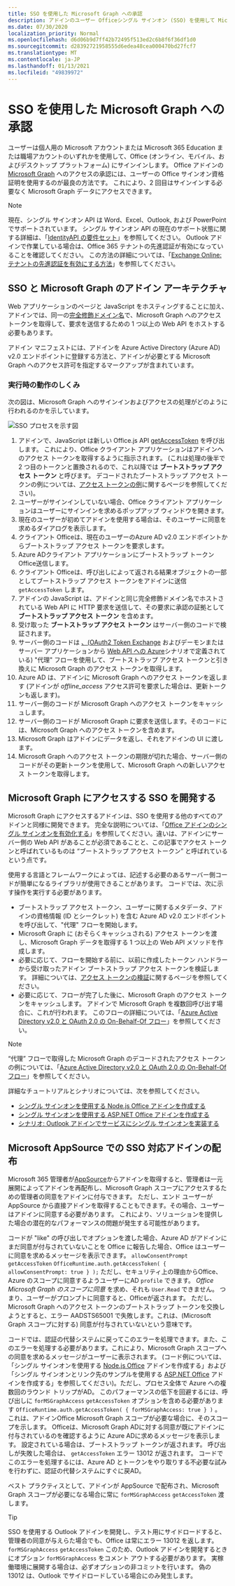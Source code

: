 ```yaml
---
title: SSO を使用した Microsoft Graph への承認
description: アドインのユーザー Officeシングル サインオン (SSO) を使用して Microsoft Graph からデータを取得する方法について説明します。
ms.date: 07/30/2020
localization_priority: Normal
ms.openlocfilehash: d6d06b9d7ff42b72495f513ed2c6b8f6f36df1d0
ms.sourcegitcommit: d28392721958555d6edea48cea000470bd27fcf7
ms.translationtype: MT
ms.contentlocale: ja-JP
ms.lasthandoff: 01/13/2021
ms.locfileid: "49839972"
---
```

# <a name="authorize-to-microsoft-graph-with-sso"></a>SSO を使用した Microsoft Graph への承認

ユーザーは個人用の Microsoft アカウントまたは Microsoft 365 Education または職場アカウントのいずれかを使用して、Office (オンライン、モバイル、およびデスクトップ プラットフォーム) にサインインします。 Office アドインの [Microsoft Graph](https://developer.microsoft.com/graph/docs) へのアクセスの承認には、ユーザーの Office サインオン資格証明を使用するのが最良の方法です。 これにより、2 回目はサインインする必要なく Microsoft Graph データにアクセスできます。

> [!NOTE]
> 現在、シングル サインオン API は Word、Excel、Outlook, および PowerPoint でサポートされています。 シングル サインオン API の現在のサポート状態に関する詳細は、「[IdentityAPI の要件セット](../reference/requirement-sets/identity-api-requirement-sets.md)」を参照してください。
> Outlook アドインで作業している場合は、Office 365 テナントの先進認証が有効になっていることを確認してください。 この方法の詳細については、「[Exchange Online: テナントの先進認証を有効にする方法](https://social.technet.microsoft.com/wiki/contents/articles/32711.exchange-online-how-to-enable-your-tenant-for-modern-authentication.aspx)」を参照してください。

## <a name="add-in-architecture-for-sso-and-microsoft-graph"></a>SSO と Microsoft Graph のアドイン アーキテクチャ

Web アプリケーションのページと JavaScript をホスティングすることに加え、アドインでは、同一の[完全修飾ドメイン名](/windows/desktop/DNS/f-gly#_dns_fully_qualified_domain_name_fqdn__gly)で、Microsoft Graph へのアクセス トークンを取得して、要求を送信するための 1 つ以上の Web API をホストする必要もあります。

アドイン マニフェストには、アドインを Azure Active Directory (Azure AD) v2.0 エンドポイントに登録する方法と、アドインが必要とする Microsoft Graph へのアクセス許可を指定するマークアップが含まれています。

### <a name="how-it-works-at-runtime"></a>実行時の動作のしくみ

次の図は、Microsoft Graph へのサインインおよびアクセスの処理がどのように行われるのかを示しています。

![SSO プロセスを示す図](../images/sso-access-to-microsoft-graph.png)

1. アドインで、JavaScript は新しい Office.js API [getAccessToken](/javascript/api/office-runtime/officeruntime.auth#getaccesstoken-options-) を呼び出します。 これにより、Office クライアント アプリケーションはアドインへのアクセス トークンを取得するように指示されます。 (これは処理の後半で 2 つ目のトークンと置換されるので、これ以降では **ブートストラップ アクセス トークン** と呼びます。 デコードされたブートストラップ アクセス トークンの例については、[アクセス トークンの例](sso-in-office-add-ins.md#example-access-token)に関するページを参照してください)。
2. ユーザーがサインインしていない場合、Office クライアント アプリケーションはユーザーにサインインを求めるポップアップ ウィンドウを開きます。
3. 現在のユーザーが初めてアドインを使用する場合は、そのユーザーに同意を求めるダイアログを表示します。
4. クライアント Officeは、現在のユーザーのAzure AD v2.0 エンドポイントからブートストラップ アクセス トークンを要求します。
5. Azure ADクライアント アプリケーションにブートストラップ トークンOffice送信します。
6. クライアント Officeは、呼び出しによって返される結果オブジェクトの一部としてブートストラップ アクセス トークンをアドインに送信 `getAccessToken` します。
7. アドインの JavaScript は、アドインと同じ完全修飾ドメイン名でホストされている Web API に HTTP 要求を送信して、その要求に承認の証拠として **ブートストラップ アクセス トークン** を含めます。
8. 受け取った **ブートストラップ アクセス トークン** はサーバー側のコードで検証されます。
9. サーバー側のコードは [、(OAuth2 Token Exchange](https://tools.ietf.org/html/draft-ietf-oauth-token-exchange-02) およびデーモンまたはサーバー アプリケーションから [Web API への Azure](/azure/active-directory/develop/active-directory-authentication-scenarios)シナリオで定義されている) "代理" フローを使用して、ブートストラップ アクセス トークンと引き換えに Microsoft Graph のアクセス トークンを取得します。
10. Azure AD は、アドインに Microsoft Graph へのアクセス トークンを返します (アドインが *offline_access* アクセス許可を要求した場合は、更新トークンも返します)。
11. サーバー側のコードが Microsoft Graph へのアクセス トークンをキャッシュします。
12. サーバー側のコードが Microsoft Graph に要求を送信します。そのコードには、Microsoft Graph へのアクセス トークンを含めます。
13. Microsoft Graph はアドインにデータを返し、それをアドインの UI に渡します。
14. Microsoft Graph へのアクセス トークンの期限が切れた場合、サーバー側のコードがその更新トークンを使用して、Microsoft Graph への新しいアクセス トークンを取得します。

## <a name="develop-an-sso-add-in-that-accesses-microsoft-graph"></a>Microsoft Graph にアクセスする SSO を開発する

Microsoft Graph にアクセスするアドインは、SSO を使用する他のすべてのアドインと同様に開発できます。 完全な説明については、「[Office アドインのシングル サインオンを有効化する](../develop/sso-in-office-add-ins.md)」を参照してください。違いは、アドインにサーバー側の Web API があることが必須であることと、この記事でアクセス トークンと呼ばれているものは “ブートストラップ アクセス トークン” と呼ばれているという点です。

使用する言語とフレームワークによっては、記述する必要のあるサーバー側コードが簡単になるライブラリが使用できることがあります。 コードでは、次に示す操作を実行する必要があります。

* ブートストラップ アクセス トークン、ユーザーに関するメタデータ、アドインの資格情報 (ID とシークレット) を含む Azure AD v2.0 エンドポイントを呼び出して、"代理" フローを開始します。
* Microsoft Graph に (おそらくキャッシュされる) アクセス トークンを渡し、Microsoft Graph データを取得する 1 つ以上の Web API メソッドを作成します。
* 必要に応じて、フローを開始する前に、以前に作成したトークン ハンドラーから受け取ったアドイン ブートストラップ アクセス トークンを検証します。 詳細については、[アクセス トークンの検証](sso-in-office-add-ins.md#validate-the-access-token)に関するページを参照してください。 
* 必要に応じて、フローが完了した後に、Microsoft Graph のアクセス トークンをキャッシュします。 アドインで Microsoft Graph を複数回呼び出す場合に、これが行われます。 このフローの詳細については、「[Azure Active Directory v2.0 と OAuth 2.0 の On-Behalf-Of フロー](/azure/active-directory/develop/active-directory-v2-protocols-oauth-on-behalf-of)」を参照してください。

> [!NOTE]
> “代理” フローで取得した Microsoft Graph のデコードされたアクセス トークンの例については、「[Azure Active Directory v2.0 と OAuth 2.0 の On-Behalf-Of フロー](/azure/active-directory/develop/active-directory-v2-protocols-oauth-on-behalf-of)」を参照してください。

詳細なチュートリアルとシナリオについては、次を参照してください。

* [シングル サインオンを使用する Node.js Office アドインを作成する](create-sso-office-add-ins-nodejs.md)
* [シングル サインオンを使用する ASP.NET Office アドインを作成する](create-sso-office-add-ins-aspnet.md)
* [シナリオ: Outlook アドインでサービスにシングル サインオンを実装する](../outlook/implement-sso-in-outlook-add-in.md)

## <a name="distributing-sso-enabled-add-ins-in-microsoft-appsource"></a>Microsoft AppSource での SSO 対応アドインの配布

Microsoft 365 管理者が[AppSource](https://appsource.microsoft.com)からアドインを取得すると、管理者は一元展開によって[](../publish/centralized-deployment.md)アドインを再配布し、Microsoft Graph スコープにアクセスするための管理者の同意をアドインに付与できます。 ただし、エンド ユーザーが AppSource から直接アドインを取得することもできます。その場合、ユーザーはアドインに同意する必要があります。 これにより、ソリューションを提供した場合の潜在的なパフォーマンスの問題が発生する可能性があります。

コードが "like" の呼び出しでオプションを渡した場合、Azure AD がアドインにまだ同意が付与されていないことを Office に報告した場合、Office はユーザーに同意を求めるメッセージを表示できます。 `allowConsentPrompt` `getAccessToken` `OfficeRuntime.auth.getAccessToken( { allowConsentPrompt: true } );` ただし、セキュリティ上の理由からOffice、Azure のスコープに同意するようユーザーにAD `profile` できます。 *Office Microsoft Graph のスコープに同意* を求め、それも `User.Read` できません。 つまり、ユーザーがプロンプトに同意すると、Officeが返されます。 ただし、Microsoft Graph へのアクセス トークンのブートストラップ トークンを交換しようとすると、エラー AADSTS65001 で失敗します。これは、(Microsoft Graph スコープに対する) 同意が付与されていないという意味です。

コードでは、認証の代替システムに戻ってこのエラーを処理できます。また、このエラーを処理する必要があります。これにより、Microsoft Graph スコープへの同意を求めるメッセージがユーザーに表示されます。 (コード例については、「シングル サインオンを使用する [Node.js Office](create-sso-office-add-ins-nodejs.md) アドインを作成する」および「シングル サインオンとリンク先のサンプルを使用する [ASP.NET Office](create-sso-office-add-ins-aspnet.md) アドインを作成する」を参照してください)。ただし、プロセス全体で Azure への複数回のラウンド トリップがAD。 このパフォーマンスの低下を回避するには、呼び出しに `forMSGraphAccess` `getAccessToken` オプションを含める必要があります `OfficeRuntime.auth.getAccessToken( { forMSGraphAccess: true } )` 。  これは、アドインOffice Microsoft Graph スコープが必要な場合に、そのスコープを示します。 Officeは、Microsoft Graph ADに対する同意が既にアドインに付与されているのを確認するように Azure ADに求めるメッセージを表示します。 設定されている場合は、ブートストラップ トークンが返されます。 呼び出しが失敗した場合は、 `getAccessToken` エラー 13012 が返されます。 コードでこのエラーを処理するには、Azure AD とトークンをやり取りする不必要な試みを行わずに、認証の代替システムにすぐに戻AD。

ベスト プラクティスとして、アドインが AppSource で配布され、Microsoft Graph スコープが必要になる場合に常に `forMSGraphAccess` `getAccessToken` 渡します。

> [!TIP]
> SSO を使用する Outlook アドインを開発し、テスト用にサイドロードすると、管理者の同意が与えらた場合でも、Office は常にエラー 13012 を返します。 `forMSGraphAccess` `getAccessToken` このため、Outlook アドインを開発するときにオプション `forMSGraphAccess` をコメント アウトする必要があります。 実稼働環境に展開する場合は、必ずオプションの非コミットを行います。 偽の 13012 は、Outlook でサイドロードしている場合にのみ発生します。